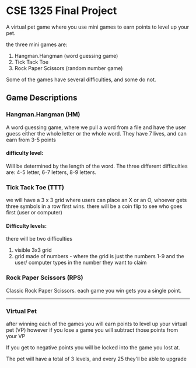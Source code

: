 # CSE 1325 Final Project

A virtual pet game where you use mini games to earn points to level up your pet. 

the three mini games are:

1. Hangman.Hangman (word guessing game)
1. Tick Tack Toe
1. Rock Paper Scissors (random number game)

Some of the games have several difficulties, and some do not.  

## Game Descriptions

### Hangman.Hangman (HM)

A word guessing game, where we pull a word from a file and have the user guess either the whole letter or the whole word. They have 7 lives, and can earn from 3-5 points

#### difficulty level:

Will be determined by the length of the word. The three different difficulties are: 4-5 letter, 6-7 letters, 8-9 letters. 

### Tick Tack Toe (TTT)

we will have a 3 x 3 grid where users can place an X or an O, whoever gets three symbols in a row first wins.
there will be a coin flip to see who goes first (user or computer)

#### Difficulty levels:

there will be two difficulties

1. visible 3x3 grid
2. grid made of numbers - where the grid is just the numbers 1-9 and the user/ computer types in the number they want to claim

### Rock Paper Scissors (RPS)

Classic Rock Paper Scissors.    each game you win gets you a single point. 

---

### Virtual Pet

after winning each of the games you will earn points to level up your virtual pet (VP)
however if you lose a game you will subtract those points from your VP

If you get to negative points you will be locked into the game you lost at.

The pet will have a total of 3 levels, and every 25 they'll be able to upgrade
